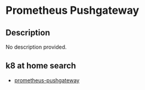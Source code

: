 # Prometheus Pushgateway

## Description

No description provided.

## k8 at home search

- [prometheus-pushgateway](https://nanne.dev/k8s-at-home-search/#/prometheus-pushgateway)
